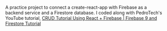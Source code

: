A practice project to connect a create-react-app with Firebase as a backend service and a Firestore database. I coded along with PedroTech's YouTube tutorial, [CRUD Tutorial Using React + Firebase | Firebase 9 and Firestore Tutorial](https://youtu.be/jCY6DH8F4oc)